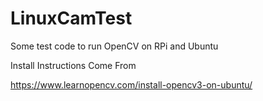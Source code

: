 # LinuxCamTest
Some test code to run OpenCV on RPi and Ubuntu

Install Instructions Come From

https://www.learnopencv.com/install-opencv3-on-ubuntu/
